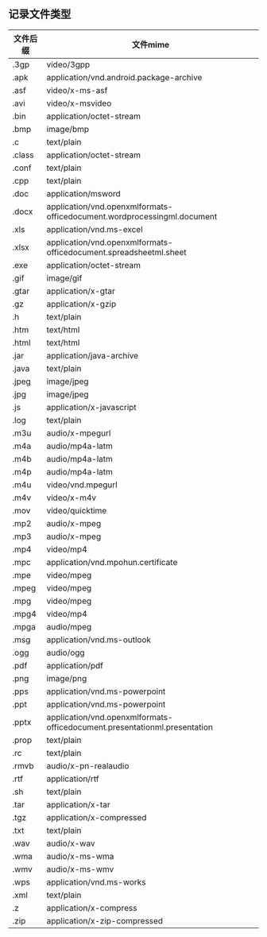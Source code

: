 ## 记录文件类型

| 文件后缀 | 文件mime                                                                  |
| -------- | ------------------------------------------------------------------------- |
| .3gp     | video/3gpp                                                                |
| .apk     | application/vnd.android.package-archive                                   |
| .asf     | video/x-ms-asf                                                            |
| .avi     | video/x-msvideo                                                           |
| .bin     | application/octet-stream                                                  |
| .bmp     | image/bmp                                                                 |
| .c       | text/plain                                                                |
| .class   | application/octet-stream                                                  |
| .conf    | text/plain                                                                |
| .cpp     | text/plain                                                                |
| .doc     | application/msword                                                        |
| .docx    | application/vnd.openxmlformats-officedocument.wordprocessingml.document   |
| .xls     | application/vnd.ms-excel                                                  |
| .xlsx    | application/vnd.openxmlformats-officedocument.spreadsheetml.sheet         |
| .exe     | application/octet-stream                                                  |
| .gif     | image/gif                                                                 |
| .gtar    | application/x-gtar                                                        |
| .gz      | application/x-gzip                                                        |
| .h       | text/plain                                                                |
| .htm     | text/html                                                                 |
| .html    | text/html                                                                 |
| .jar     | application/java-archive                                                  |
| .java    | text/plain                                                                |
| .jpeg    | image/jpeg                                                                |
| .jpg     | image/jpeg                                                                |
| .js      | application/x-javascript                                                  |
| .log     | text/plain                                                                |
| .m3u     | audio/x-mpegurl                                                           |
| .m4a     | audio/mp4a-latm                                                           |
| .m4b     | audio/mp4a-latm                                                           |
| .m4p     | audio/mp4a-latm                                                           |
| .m4u     | video/vnd.mpegurl                                                         |
| .m4v     | video/x-m4v                                                               |
| .mov     | video/quicktime                                                           |
| .mp2     | audio/x-mpeg                                                              |
| .mp3     | audio/x-mpeg                                                              |
| .mp4     | video/mp4                                                                 |
| .mpc     | application/vnd.mpohun.certificate                                        |
| .mpe     | video/mpeg                                                                |
| .mpeg    | video/mpeg                                                                |
| .mpg     | video/mpeg                                                                |
| .mpg4    | video/mp4                                                                 |
| .mpga    | audio/mpeg                                                                |
| .msg     | application/vnd.ms-outlook                                                |
| .ogg     | audio/ogg                                                                 |
| .pdf     | application/pdf                                                           |
| .png     | image/png                                                                 |
| .pps     | application/vnd.ms-powerpoint                                             |
| .ppt     | application/vnd.ms-powerpoint                                             |
| .pptx    | application/vnd.openxmlformats-officedocument.presentationml.presentation |
| .prop    | text/plain                                                                |
| .rc      | text/plain                                                                |
| .rmvb    | audio/x-pn-realaudio                                                      |
| .rtf     | application/rtf                                                           |
| .sh      | text/plain                                                                |
| .tar     | application/x-tar                                                         |
| .tgz     | application/x-compressed                                                  |
| .txt     | text/plain                                                                |
| .wav     | audio/x-wav                                                               |
| .wma     | audio/x-ms-wma                                                            |
| .wmv     | audio/x-ms-wmv                                                            |
| .wps     | application/vnd.ms-works                                                  |
| .xml     | text/plain                                                                |
| .z       | application/x-compress                                                    |
| .zip     | application/x-zip-compressed                                              |
